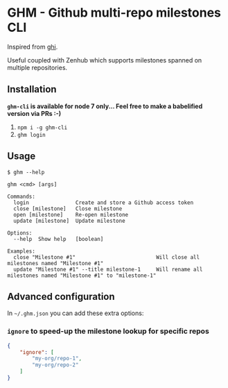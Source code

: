 # GHM - Github multi-repo milestones CLI

Inspired from [ghi](https://github.com/stephencelis/ghi).

Useful coupled with Zenhub which supports milestones spanned on multiple repositories.

## Installation

**`ghm-cli` is available for node 7 only... Feel free to make a babelified version via PRs :-)**

1. ```npm i -g ghm-cli```
2. ```ghm login```

## Usage

```shell
$ ghm --help

ghm <cmd> [args]

Commands:
  login               Create and store a Github access token
  close [milestone]   Close milestone
  open [milestone]    Re-open milestone
  update [milestone]  Update milestone

Options:
  --help  Show help   [boolean]

Examples:
  close "Milestone #1"                          Will close all milestones named "Milestone #1"
  update "Milestone #1" --title milestone-1     Will rename all milestones named "Milestone #1" to "milestone-1"
```

## Advanced configuration

In `~/.ghm.json` you can add these extra options:

### `ignore` to speed-up the milestone lookup for specific repos

```json
{
    "ignore": [
        "my-org/repo-1",
        "my-org/repo-2"
    ]
}
```
